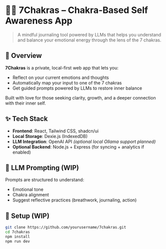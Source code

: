 # 🧘‍♂️ 7Chakras – Chakra-Based Self Awareness App

> A mindful journaling tool powered by LLMs that helps you understand and balance your emotional energy through the lens of the 7 chakras.

## 🌈 Overview

**7Chakras** is a private, local-first web app that lets you:
- Reflect on your current emotions and thoughts
- Automatically map your input to one of the 7 chakras
- Get guided prompts powered by LLMs to restore inner balance

Built with love for those seeking clarity, growth, and a deeper connection with their inner self.

## ✨ Tech Stack

- **Frontend**: React, Tailwind CSS, shadcn/ui
- **Local Storage**: Dexie.js (IndexedDB)
- **LLM Integration**: OpenAI API *(optional local Ollama support planned)*
- **Optional Backend**: Node.js + Express (for syncing + analytics if enabled)

## 🧠 LLM Prompting (WIP)

Prompts are structured to understand:
- Emotional tone
- Chakra alignment
- Suggest reflective practices (breathwork, journaling, action)

## 🚀 Setup (WIP)

```bash
git clone https://github.com/yourusername/7chakras.git
cd 7chakras
npm install
npm run dev
